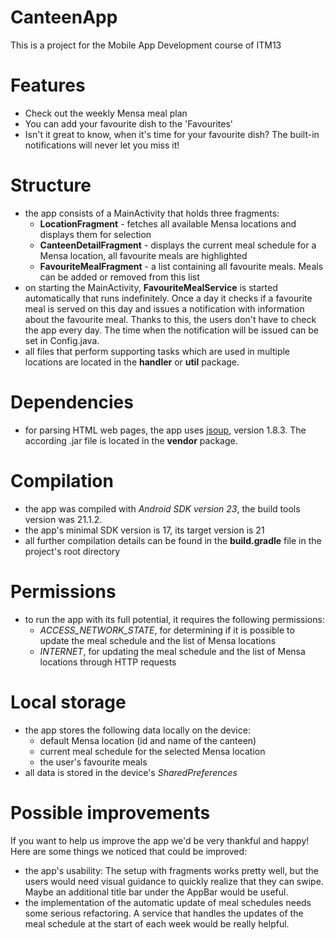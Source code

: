 # CanteenApp
This is a project for the Mobile App Development course of ITM13

# Features
- Check out the weekly Mensa meal plan
- You can add your favourite dish to the 'Favourites'
- Isn't it great to know, when it's time for your favourite dish? The built-in notifications will never let you miss it!

# Structure
- the app consists of a MainActivity that holds three fragments:
  - **LocationFragment** - fetches all available Mensa locations and displays them for selection
  - **CanteenDetailFragment** - displays the current meal schedule for a Mensa location, all favourite meals are highlighted
  - **FavouriteMealFragment** - a list containing all favourite meals. Meals can be added or removed from this list
- on starting the MainActivity, **FavouriteMealService** is started automatically that runs indefinitely. Once a day it checks if a favourite meal is served on this day and issues a notification with information about the favourite meal. Thanks to this, the users don't have to check the app every day. The time when the notification will be issued can be set in Config.java.
- all files that perform supporting tasks which are used in multiple locations are located in the **handler** or **util** package.

# Dependencies
- for parsing HTML web pages, the app uses [jsoup](http://jsoup.org/), version 1.8.3. The according .jar file is located in the **vendor** package.

# Compilation
- the app was compiled with *Android SDK version 23*, the build tools version was 21.1.2.
- the app's minimal SDK version is 17, its target version is 21
- all further compilation details can be found in the **build.gradle** file in the project's root directory

# Permissions
- to run the app with its full potential, it requires the following permissions:
  - *ACCESS_NETWORK_STATE*, for determining if it is possible to update the meal schedule and the list of Mensa locations
  - *INTERNET*, for updating the meal schedule and the list of Mensa locations through HTTP requests

# Local storage
- the app stores the following data locally on the device:
  - default Mensa location (id and name of the canteen)
  - current meal schedule for the selected Mensa location
  - the user's favourite meals
- all data is stored in the device's *SharedPreferences*

# Possible improvements
If you want to help us improve the app we'd be very thankful and happy! Here are some things we noticed that could be improved:
- the app's usability: The setup with fragments works pretty well, but the users would need visual guidance to quickly realize that they can swipe. Maybe an additional title bar under the AppBar would be useful.
- the implementation of the automatic update of meal schedules needs some serious refactoring. A service that handles the updates of the meal schedule at the start of each week would be really helpful.
